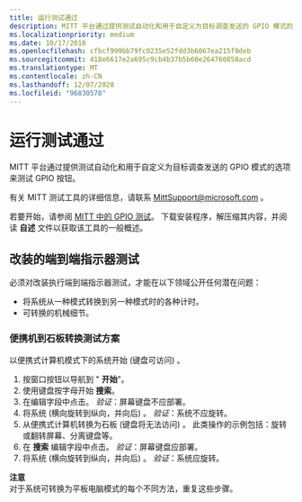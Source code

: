```yaml
---
title: 运行测试通过
description: MITT 平台通过提供测试自动化和用于自定义为目标调查发送的 GPIO 模式的选项来测试 GPIO 按钮。
ms.localizationpriority: medium
ms.date: 10/17/2018
ms.openlocfilehash: cfbcf999bb79fc0235e52fdd3b6067ea215f9deb
ms.sourcegitcommit: 418e6617e2a695c9cb4b37b5b60e264760858acd
ms.translationtype: MT
ms.contentlocale: zh-CN
ms.lasthandoff: 12/07/2020
ms.locfileid: "96830578"
---
```

# <a name="running-test-passes"></a>运行测试通过


MITT 平台通过提供测试自动化和用于自定义为目标调查发送的 GPIO 模式的选项来测试 GPIO 按钮。

有关 MITT 测试工具的详细信息，请联系 MittSupport@microsoft.com 。

若要开始，请参阅 [MITT 中的 GPIO 测试](../spb/gpio-tests-in-mitt.md)。 下载安装程序，解压缩其内容，并阅读 **自述** 文件以获取该工具的一般概述。

## <a name="span-idend-to-end_indicator_testing_for_convertiblesspanspan-idend-to-end_indicator_testing_for_convertiblesspanspan-idend-to-end_indicator_testing_for_convertiblesspanend-to-end-indicator-testing-for-convertibles"></a><span id="End-to-end_indicator_testing_for_convertibles"></span><span id="end-to-end_indicator_testing_for_convertibles"></span><span id="END-TO-END_INDICATOR_TESTING_FOR_CONVERTIBLES"></span>改装的端到端指示器测试


必须对改装执行端到端指示器测试，才能在以下领域公开任何潜在问题：

-   将系统从一种模式转换到另一种模式时的各种计时。
-   可转换的机械细节。

### <a name="span-idlaptop_to_slate_conversion_test_scenariospanspan-idlaptop_to_slate_conversion_test_scenariospanspan-idlaptop_to_slate_conversion_test_scenariospanlaptop-to-slate-conversion-test-scenario"></a><span id="Laptop_to_slate_conversion_test_scenario"></span><span id="laptop_to_slate_conversion_test_scenario"></span><span id="LAPTOP_TO_SLATE_CONVERSION_TEST_SCENARIO"></span>便携机到石板转换测试方案

以便携式计算机模式下的系统开始 (键盘可访问) 。

1.  按窗口按钮以导航到 " **开始**"。
2.  使用键盘按字母开始 **搜索**。
3.  在编辑字段中点击。 *验证*：屏幕键盘不应部署。
4.  将系统 (横向旋转到纵向，并向后) 。 *验证*：系统不应旋转。
5.  从便携式计算机转换为石板 (键盘将无法访问) 。 此类操作的示例包括：旋转或翻转屏幕、分离键盘等。
6.  在 **搜索** 编辑字段中点击。 *验证*：屏幕键盘应部署。
7.  将系统 (横向旋转到纵向，并向后) 。 *验证*：系统应旋转。

**注意**  
对于系统可转换为平板电脑模式的每个不同方法，重复这些步骤。

 

 

